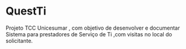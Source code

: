 # QuestTi
Projeto TCC Unicesumar , com objetivo de desenvolver e documentar Sistema para prestadores de Serviço de Ti ,com visitas no local do solicitante.
